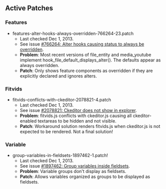 ## Active Patches

### Features
- features-alter-hooks-always-overridden-766264-23.patch
  - Last checked Dec 1, 2013.
  - See issue [#766264: Alter hooks causing status to always be overridden](https://drupal.org/node/766264).
  - **Problem**: Most recent versions of file_entity and media_youtube implement hook_file_default_displays_alter(). The defaults appear as always overridden.
  - **Patch**: Only shows feature components as overridden if they are explicitly declared and ignores alters.

### Fitvids
- fitvids-conflicts-with-ckeditor-2078821-4.patch
  - Last checked Dec 1, 2013.
  - See issue [#2078821: Ckeditor does not show in explorer](https://drupal.org/node/2078821).
  - **Problem**: fitvids.js conflicts with ckeditor.js causing all ckeditor-enabled textareas to be hidden and not visible.
  - **Patch**: Workaround solution renders fitvids.js when ckeditor.js is not expected to be rendered. Not a final solution!

### Variable
- group-variables-in-fieldsets-1897462-1.patch!
  - Last checked Dec 1, 2013.
  - See issue [#1897462: Group variables inside fieldsets](https://drupal.org/node/1897462).
  - **Problem**: Variable groups don't display as fieldsets.
  - **Patch**: Allows variables organized as groups to be displayed as fieldsets.
